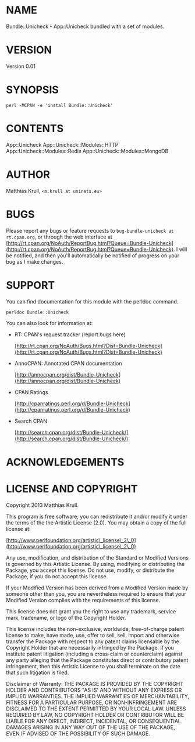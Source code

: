 # NAME

Bundle::Unicheck - App::Unicheck bundled with a set of modules.

# VERSION

Version 0.01

# SYNOPSIS

`perl -MCPAN -e 'install Bundle::Unicheck'`

# CONTENTS

App::Unicheck
App::Unicheck::Modules::HTTP
App::Unicheck::Modules::Redis
App::Unicheck::Modules::MongoDB

# AUTHOR

Matthias Krull, `<m.krull at uninets.eu>`

# BUGS

Please report any bugs or feature requests to `bug-bundle-unicheck at rt.cpan.org`, or through
the web interface at [http://rt.cpan.org/NoAuth/ReportBug.html?Queue=Bundle-Unicheck](http://rt.cpan.org/NoAuth/ReportBug.html?Queue=Bundle-Unicheck).  I will be notified, and then you'll
automatically be notified of progress on your bug as I make changes.







# SUPPORT

You can find documentation for this module with the perldoc command.

    perldoc Bundle::Unicheck



You can also look for information at:

- RT: CPAN's request tracker (report bugs here)

    [http://rt.cpan.org/NoAuth/Bugs.html?Dist=Bundle-Unicheck](http://rt.cpan.org/NoAuth/Bugs.html?Dist=Bundle-Unicheck)

- AnnoCPAN: Annotated CPAN documentation

    [http://annocpan.org/dist/Bundle-Unicheck](http://annocpan.org/dist/Bundle-Unicheck)

- CPAN Ratings

    [http://cpanratings.perl.org/d/Bundle-Unicheck](http://cpanratings.perl.org/d/Bundle-Unicheck)

- Search CPAN

    [http://search.cpan.org/dist/Bundle-Unicheck/](http://search.cpan.org/dist/Bundle-Unicheck/)



# ACKNOWLEDGEMENTS



# LICENSE AND COPYRIGHT

Copyright 2013 Matthias Krull.

This program is free software; you can redistribute it and/or modify it
under the terms of the the Artistic License (2.0). You may obtain a
copy of the full license at:

[http://www.perlfoundation.org/artistic\_license\_2\_0](http://www.perlfoundation.org/artistic\_license\_2\_0)

Any use, modification, and distribution of the Standard or Modified
Versions is governed by this Artistic License. By using, modifying or
distributing the Package, you accept this license. Do not use, modify,
or distribute the Package, if you do not accept this license.

If your Modified Version has been derived from a Modified Version made
by someone other than you, you are nevertheless required to ensure that
your Modified Version complies with the requirements of this license.

This license does not grant you the right to use any trademark, service
mark, tradename, or logo of the Copyright Holder.

This license includes the non-exclusive, worldwide, free-of-charge
patent license to make, have made, use, offer to sell, sell, import and
otherwise transfer the Package with respect to any patent claims
licensable by the Copyright Holder that are necessarily infringed by the
Package. If you institute patent litigation (including a cross-claim or
counterclaim) against any party alleging that the Package constitutes
direct or contributory patent infringement, then this Artistic License
to you shall terminate on the date that such litigation is filed.

Disclaimer of Warranty: THE PACKAGE IS PROVIDED BY THE COPYRIGHT HOLDER
AND CONTRIBUTORS "AS IS' AND WITHOUT ANY EXPRESS OR IMPLIED WARRANTIES.
THE IMPLIED WARRANTIES OF MERCHANTABILITY, FITNESS FOR A PARTICULAR
PURPOSE, OR NON-INFRINGEMENT ARE DISCLAIMED TO THE EXTENT PERMITTED BY
YOUR LOCAL LAW. UNLESS REQUIRED BY LAW, NO COPYRIGHT HOLDER OR
CONTRIBUTOR WILL BE LIABLE FOR ANY DIRECT, INDIRECT, INCIDENTAL, OR
CONSEQUENTIAL DAMAGES ARISING IN ANY WAY OUT OF THE USE OF THE PACKAGE,
EVEN IF ADVISED OF THE POSSIBILITY OF SUCH DAMAGE.



